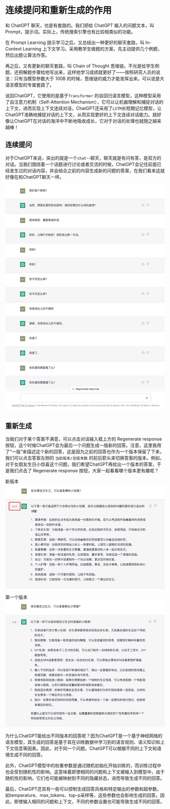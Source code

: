 # 连续提问和重新生成的作用


和 ChatGPT 聊天，也是有套路的。我们把给 ChatGPT 输入的问题文本，叫 Prompt，提示词。实际上，传统搜索引擎也有比较相类似的功能。

在 Prompt Learning 提示学习之后，又总结出一种更好的聊天套路，叫 In-Context Learning 上下文学习。采用教学生做题的方案，先主动提供几个例题，然后出题让算法作答。

再之后，又有更新的聊天套路，叫 Chain of Thought 思维链。不光是给学生例题，还把解题步骤给他写出来，这样他学习成绩就更好了——按照研究人员的说法：只有当模型参数大于 100B 的时候，思维链的威力才能发挥出来。可以说是大语言模型的专属套路了。

说回ChatGPT，它使用的是基于```Transformer``` 的自回归语言模型，这种模型采用了自注意力机制（Self-Attention Mechanism），它可以让机器理解和捕捉对话的上下文，进而实现上下文连续对话，ChatGPT还采用了```LSTM```长短期记忆模型，让ChatGPT准确地捕捉对话的上下文，从而实现更好的上下文连续对话能力。就好像让ChatGPT在对话的海洋中不断地吸收成长，它对于对话的处理也就随之越来越棒！

## 连续提问

对于ChatGPT来说，突出的就是一个```chat```--聊天，聊天就是有问有答，是双方的对话。当我们围绕着一个话题进行讨论或者交流的时候，ChatGPT会记住前面已经发生过的对话内容，并会结合之前的内容生成新的问题的答案，在我们看来这就好像在和ChatGPT聊天一样。

![intro](/images/webpage/chat_continu.png)

## 重新生成

当我们对于某个答案不满意，可以点击对话输入框上方的 Regenerate response 按钮，这个时候ChatGPT会为最后一个问题生成一版新的回答。注意，这里我用了“一版”来描述这个新的回答，这是因为之前的回答也作为一个版本保留了下来，我们可以点击答案左侧的 ```当前版本/总版本数``` 的前后箭头来切换答案的版本。例如，对于女朋友生日小惊喜这个问题，我们希望ChatGPT再给出一个版本的答案，于是我们点击了 Regenerate response 按钮，大家一起看看哪个版本更有趣呢？

新版本
![intro](/images/webpage/chat_regen2.png)

第一个版本
![intro](/images/webpage/chat_regen1.png)

为什么ChatGPT能给出不同版本的回答呢？因为ChatGPT是一个基于神经网络的语言模型，其生成的回答是基于其在训练数据中学习到的语言规则、语义知识和上下文信息等因素。因此，对于同一个问题，ChatGPT可以根据不同的上下文和语境生成不同的回答。

此外，ChatGPT模型中的权重参数是通过随机初始化开始训练的，而训练过程中也会受到随机性的影响。这意味着即使相同的问题和上下文被输入到模型中，由于随机性的影响，它们也可能被映射到不同的隐藏状态，进而导致生成不同的回答。

最后，ChatGPT还具有一些可以控制生成回答风格和特定输出的参数和超参数，如temperature、max_tokens、top-p采样等，这些参数也会影响生成的回答。因此，即使输入相同的问题和上下文，不同的参数设置也可能导致生成不同的回答。

